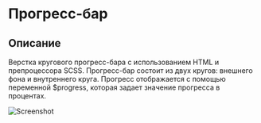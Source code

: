 # Прогресс-бар

## Описание

Верстка кругового прогресс-бара с использованием HTML и препроцессора SCSS. Прогресс-бар состоит из двух кругов: внешнего фона и внутреннего круга. Прогресс отображается с помощью переменной $progress, которая задает значение прогресса в процентах.

![Screenshot](https://github.com/Margolen/progress-bar/assets/91085065/2cd2bb61-071f-4158-b10b-cb1a07e93025)

